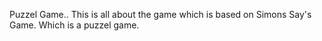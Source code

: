 Puzzel Game..
This is all about the game which is based on Simons Say's Game.
Which is a puzzel game.
